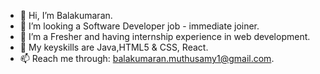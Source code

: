 - 👋 Hi, I’m Balakumaran.
- 👀 I’m looking a Software Developer job - immediate joiner.
- 🌱 I’m a Fresher and having internship experience in web development.
- 💞️ My keyskills are Java,HTML5 & CSS, React.
- 📫 Reach me through: balakumaran.muthusamy1@gmail.com.

<!---
balakumarandev/balakumarandev is a ✨ special ✨ repository because its `README.md` (this file) appears on your GitHub profile.
You can click the Preview link to take a look at your changes.
--->
